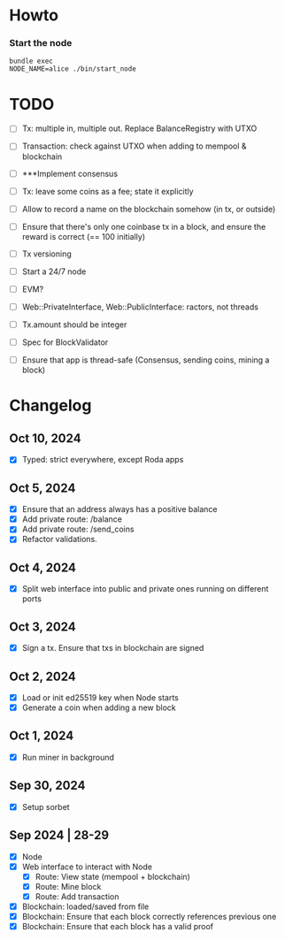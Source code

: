 # Howto

### Start the node
```
bundle exec
NODE_NAME=alice ./bin/start_node
```

# TODO
- [ ] Tx: multiple in, multiple out. Replace BalanceRegistry with UTXO
- [ ] Transaction: check against UTXO when adding to mempool & blockchain
- [ ] ***Implement consensus
- [ ] Tx: leave some coins as a fee; state it explicitly
- [ ] Allow to record a name on the blockchain somehow (in tx, or outside)

- [ ] Ensure that there's only one coinbase tx in a block, and ensure the reward is correct (== 100 initially)

- [ ] Tx versioning
- [ ] Start a 24/7 node
- [ ] EVM?
- [ ] Web::PrivateInterface, Web::PublicInterface: ractors, not threads

- [ ] Tx.amount should be integer
- [ ] Spec for BlockValidator
- [ ] Ensure that app is thread-safe (Consensus, sending coins, mining a block)

# Changelog

## Oct 10, 2024
- [x] Typed: strict everywhere, except Roda apps

## Oct 5, 2024
- [x] Ensure that an address always has a positive balance
- [x] Add private route: /balance
- [x] Add private route: /send_coins
- [x] Refactor validations.

## Oct 4, 2024
- [x] Split web interface into public and private ones running on different ports

## Oct 3, 2024
- [x] Sign a tx. Ensure that txs in blockchain are signed
## Oct 2, 2024
- [x] Load or init ed25519 key when Node starts
- [x] Generate a coin when adding a new block

## Oct 1, 2024
- [x] Run miner in background

## Sep 30, 2024
- [x] Setup sorbet

## Sep 2024 | 28-29
- [x] Node
- [x] Web interface to interact with Node
  - [x] Route: View state (mempool + blockchain)
  - [x] Route: Mine block
  - [x] Route: Add transaction
- [x] Blockchain: loaded/saved from file
- [x] Blockchain: Ensure that each block correctly references previous one
- [x] Blockchain: Ensure that each block has a valid proof